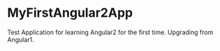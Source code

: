 # MyFirstAngular2App
Test Application for learning Angular2 for the first time. Upgrading from Angular1.
